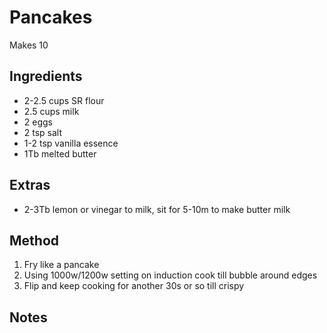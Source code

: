 # Pancakes

Makes 10

## Ingredients

* 2-2.5 cups SR flour
* 2.5 cups milk
* 2 eggs
* 2 tsp salt
* 1-2 tsp vanilla essence
* 1Tb melted butter

## Extras

* 2-3Tb lemon or vinegar to milk, sit for 5-10m to make butter milk

## Method

1. Fry like a pancake
2. Using 1000w/1200w setting on induction cook till bubble around edges
3. Flip and keep cooking for another 30s or so till crispy

## Notes
